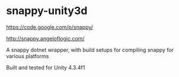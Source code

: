 snappy-unity3d
==============

https://code.google.com/p/snappy/

http://snappy.angeloflogic.com/

A snappy dotnet wrapper, with build setups for compiling snappy for various platforms

Built and tested for Unity 4.3.4f1
